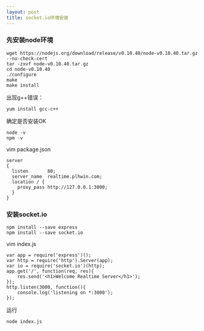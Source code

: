 ```yaml
---
layout: post
title: socket.io环境安装
---
```


### 先安装node环境 ###

    wget https://nodejs.org/download/release/v0.10.40/node-v0.10.40.tar.gz --no-check-cert
    tar -zxvf node-v0.10.40.tar.gz 
    cd node-v0.10.40
    ./configure 
    make
    make install

出现g++错误：

    yum install gcc-c++

确定是否安装OK

    node -v
    npm -v

vim package.json

	server
	{
	  listen       80;
	  server_name  realtime.plhwin.com;
	  location / {
	    proxy_pass http://127.0.0.1:3000;
	  }
	}

### 安装socket.io ###

    npm install --save express
    npm install --save socket.io

vim index.js

	var app = require('express')();
	var http = require('http').Server(app);
	var io = require('socket.io')(http);
	app.get('/', function(req, res){
		res.send('<h1>Welcome Realtime Server</h1>');
	});
	http.listen(3000, function(){
		console.log('listening on *:3000');
	});

运行

    node index.js